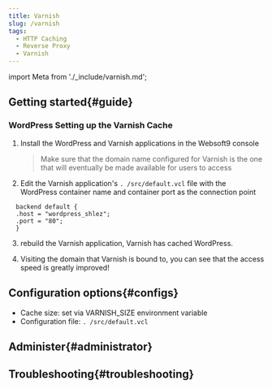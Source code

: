 ```yaml
---
title: Varnish
slug: /varnish
tags:
  - HTTP Caching
  - Reverse Proxy
  - Varnish
---
```


import Meta from './_include/varnish.md';

<Meta name="meta" />

## Getting started{#guide}

### WordPress Setting up the Varnish Cache 

1. Install the WordPress and Varnish applications in the Websoft9 console 
    > Make sure that the domain name configured for Varnish is the one that will eventually be made available for users to access 

2. Edit the Varnish application's `. /src/default.vcl` file with the WordPress container name and container port as the connection point 
  ``` 
    backend default { 
    .host = "wordpress_shlez"; 
    .port = "80"; 
    } 
  ```
3. rebuild the Varnish application, Varnish has cached WordPress.

4. Visiting the domain that Varnish is bound to, you can see that the access speed is greatly improved! 

## Configuration options{#configs}

- Cache size: set via VARNISH_SIZE environment variable
- Configuration file: `. /src/default.vcl`

## Administer{#administrator}

## Troubleshooting{#troubleshooting}